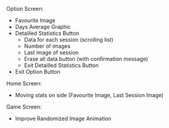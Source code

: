 Option Screen:
- Favourite Image
- Days Average Graphic
- Detailled Statistics Button
    - Data for each session (scrolling list)
    - Number of images
    - Last image of session
    - Erase all data button (with confirmation message)
    - Exit Detailled Statistics Button
- Exit Option Button

Home Screen:
- Moving stats on side (Favourite Image, Last Session Image)

Game Screen:
- Improve Randomized Image Animation